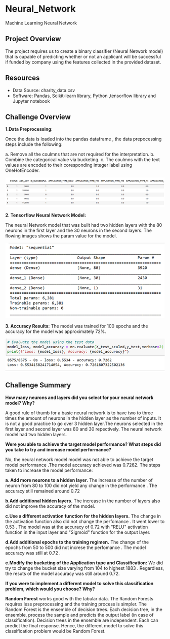 # Neural_Network
Machine Learning Neural Network
## Project Overview
The project requires us to create a binary classifier (Neural Network model) that is capable of predicting whether or not an applicant will be successful if funded by company using the features collected in the provided dataset.
## Resources
- Data Source: charity_data.csv
- Software: Pandas, Scikit-learn library, Python ,tensorflow library and Jupyter notebook
## Challenge Overview
**1.Data Preprocessing:**

Once the data is loaded into the pandas dataframe , the data prepocessing steps include the following:

 a. Remove all the coulmns that are not required for the interpretation.
 b. Combine the categorical value via bucketing.
 c. The coulmns with the text values are encoded to their coresponding integer label using OneHotEncoder.
 
![](Images/PreprocessedData.PNG)

**2. Tensorflow Neural Network Model:**

The neural Network model that was built had two hidden layers with the 80 neurons in the first layer and the 30 neurons in the second layers. The flowing images shows the param value for the model.

![](Images/Layers.PNG)

**3. Accuracy Results:**
The model was trained for 100 epochs and the accuracy for the model was approximately 72%. 

![](Images/Accuracy.PNG)


## Challenge Summary
**How many neurons and layers did you select for your neural network model? Why?**

A good rule of thumb for a basic neural network is to have two to three times the amount of neurons in the hidden layer as the number of inputs. It is not a good practice to go over 3 hidden layer.The neurons selected in the first layer and second layer was 80 and 30 repectively. The neural network model had two hidden layers.

**Were you able to achieve the target model performance? What steps did you take to try and increase model performance?**

No, the neural network model model was not able to achieve the target model performance .The model accuracy achieved was 0.7262. 
The steps taken to increase the model performance:

**a. Add more neurons to a hidden layer.** The increase of the number of neuron from 80 to 100 did not yield any change in the performance . The accuracy still remained around 0.72

**b.Add additional hidden layers.** The increase in the number of layers also did not improve the accuracy of the model.

**c.Use a different activation function for the hidden layers.** The change in the activation function also did not change the perfomance . It went lower to 0.53 . The model was at the accuracy of 0.72 with "RELU" activation function in the input layer and "Sigmoid" function for the output layer.

**d.Add additional epochs to the training regimen.** The change of the epochs from 50 to 500 did not increse the perfomance . The model accuracy was still at 0.72 .

**e.Modify the bucketing of the Application type and Classification:** We did try to change the bucket size varying from 104 to highest 1883 . Regardless, the resuts of the model accuracy was still around 0.72.

**If you were to implement a different model to solve this classification problem, which would you choose? Why?**

**Random Forest** works good with the tabular data. The Random Forests requires less preprocessing and the training process is simpler. The Random Forest is the ensemble of decision trees. Each decision tree, in the ensemble, process the sample and predicts the output label (in case of classification). Decision trees in the ensemble are independent. Each can predict the final response.  Hence, the different model to solve this classification problem would be Random Forest.
